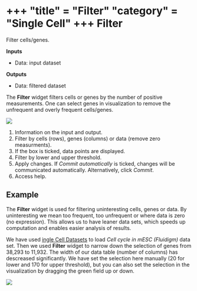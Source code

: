 +++
"title" = "Filter"
"category" = "Single Cell"
+++
Filter
======

Filter cells/genes.

**Inputs**
- Data: input dataset

**Outputs**
- Data: filtered dataset


The **Filter** widget filters cells or genes by the number of positive measurements. One can select genes in visualization to remove the unfrequent and overly frequent cells/genes.

![](../images/Filter-stamped.png)

1. Information on the input and output.
2. Filter by cells (rows), genes (columns) or data (remove zero measurments).
3. If the box is ticked, data points are displayed.
4. Filter by lower and upper threshold.
5. Apply changes. If *Commit automatically* is ticked, changes will be communicated automatically. Alternatively, click *Commit*.
6. Access help.

Example
-------

The **Filter** widget is used for filtering uninteresting cells, genes or data. By uninteresting we mean too frequent, too unfrequent or where data is zero (no expression). This allows us to have leaner data sets, which speeds up computation and enables easier analysis of results.

We have used [ingle Cell Datasets](../singlecelldatasets) to load *Cell cycle in mESC (Fluidigm)* data set. Then we used **Filter** widget to narrow down the selection of genes from 38,293 to 11,932. The width of our data table (number of columns) has descreased significantly. We have set the selection here manually (20 for lower and 170 for upper threshold), but you can also set the selection in the visualization by dragging the green field up or down.

![](../images/Filter-Example.png)
